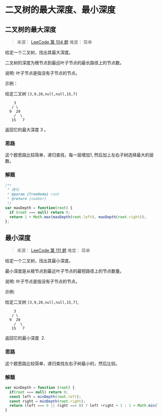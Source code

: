 # 二叉树的最大深度、最小深度

## 二叉树的最大深度

> 来源： [LeeCode 第 104 题](https://leetcode-cn.com/problems/maximum-depth-of-binary-tree)
> 难度： 简单

给定一个二叉树，找出其最大深度。

二叉树的深度为根节点到最远叶子节点的最长路径上的节点数。

说明: 叶子节点是指没有子节点的节点。

示例：

给定二叉树 `[3,9,20,null,null,15,7]`

```
    3
   / \
  9  20
    /  \
   15   7
```

返回它的最大深度 3 。

### 思路

这个题思路比较简单，递归查找，每一层增加1, 然后加上左右子树选择最大的层数。

### 解题

```js
/**
 * 递归
 * @param {TreeNode} root
 * @return {number}
 */
var maxDepth = function(root) {
  if (root === null) return 0;
  return 1 + Math.max(maxDepth(root.left), maxDepth(root.right));
};

```

## 最小深度

> 来源： [LeeCode 第 111 题](https://leetcode-cn.com/problems/minimum-depth-of-binary-tree)
> 难度： 简单

给定一个二叉树，找出其最小深度。

最小深度是从根节点到最近叶子节点的最短路径上的节点数量。

说明: 叶子节点是指没有子节点的节点。

示例:

给定二叉树 `[3,9,20,null,null,15,7]`,

```
    3
   / \
  9  20
    /  \
   15   7
```

返回它的最小深度  2.

### 思路

这个题思路比较简单，递归查找左右子树最小的，然后比较。

### 解题

```js
var minDepth = function (root) {
  if(root === null) return 0;
  const left = minDepth(root.left);
  const right = minDepth(root.right);
  return (left === 0 || right === 0) ? left +right + 1 : 1 + Math.min(left, right);
}

```
